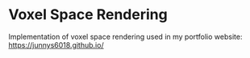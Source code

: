 # Voxel Space Rendering
Implementation of voxel space rendering used in my portfolio website: https://junnys6018.github.io/